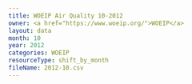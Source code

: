 ```yaml
---
title: WOEIP Air Quality 10-2012
owner: <a href="https://www.woeip.org/">WOEIP</a>
layout: data
month: 10
year: 2012
categories: WOEIP
resourceType: shift_by_month
fileName: 2012-10.csv
---
```

